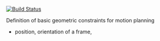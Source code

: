 [![Build Status](https://travis-ci.org/humanoid-path-planner/hpp-constraints.svg?branch=devel)](https://travis-ci.org/humanoid-path-planner/hpp-constraints)

Definition of basic geometric constraints for motion planning
  - position, orientation of a frame,
